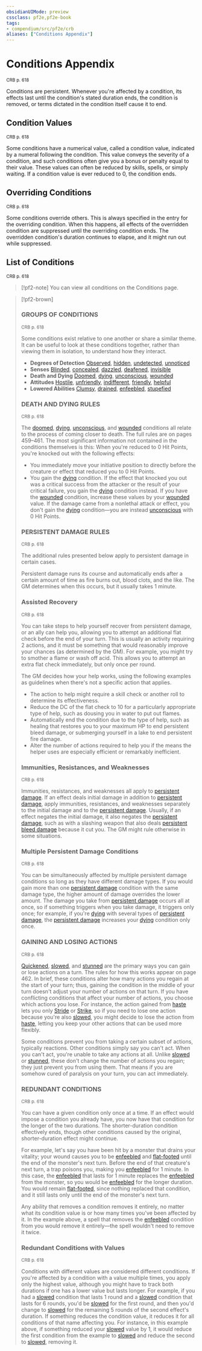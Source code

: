 ```yaml
---
obsidianUIMode: preview
cssclass: pf2e,pf2e-book
tags:
- compendium/src/pf2e/crb
aliases: ["Conditions Appendix"]
---
```

# Conditions Appendix
<sup>CRB p. 618</sup>

Conditions are persistent. Whenever you're affected by a condition, its effects last until the condition's stated duration ends, the condition is removed, or terms dictated in the condition itself cause it to end.

## Condition Values
<sup>CRB p. 618</sup>

Some conditions have a numerical value, called a condition value, indicated by a numeral following the condition. This value conveys the severity of a condition, and such conditions often give you a bonus or penalty equal to their value. These values can often be reduced by skills, spells, or simply waiting. If a condition value is ever reduced to 0, the condition ends.

## Overriding Conditions
<sup>CRB p. 618</sup>

Some conditions override others. This is always specified in the entry for the overriding condition. When this happens, all effects of the overridden condition are suppressed until the overriding condition ends. The overridden condition's duration continues to elapse, and it might run out while suppressed.

## List of Conditions
<sup>CRB p. 618</sup>

> [!pf2-note]
> You can view all conditions on the Conditions page.

> [!pf2-brown] 
> 
> ### GROUPS OF CONDITIONS
> <sup>CRB p. 618</sup>
> 
> Some conditions exist relative to one another or share a similar theme. It can be useful to look at these conditions together, rather than viewing them in isolation, to understand how they interact.
> 
> - **Degrees of Detection** [Observed](/rules/conditions.md#Observed), [hidden](/rules/conditions.md#Hidden), [undetected](/rules/conditions.md#Undetected), [unnoticed](/rules/conditions.md#Unnoticed)
> - **Senses** [Blinded](/rules/conditions.md#Blinded), [concealed](/rules/conditions.md#Concealed), [dazzled](/rules/conditions.md#Dazzled), [deafened](/rules/conditions.md#Deafened), [invisible](/rules/conditions.md#Invisible)
> - **Death and Dying** [Doomed](/rules/conditions.md#Doomed), [dying](/rules/conditions.md#Dying), [unconscious](/rules/conditions.md#Unconscious), [wounded](/rules/conditions.md#Wounded)
> - **Attitudes** [Hostile](/rules/conditions.md#Hostile), [unfriendly](/rules/conditions.md#Unfriendly), [indifferent](/rules/conditions.md#Indifferent), [friendly](/rules/conditions.md#Friendly), [helpful](/rules/conditions.md#Helpful)
> - **Lowered Abilities** [Clumsy](/rules/conditions.md#Clumsy), [drained](/rules/conditions.md#Drained), [enfeebled](/rules/conditions.md#Enfeebled), [stupefied](/rules/conditions.md#Stupefied)
> 
> ### DEATH AND DYING RULES
> <sup>CRB p. 618</sup>
> 
> The [doomed](/rules/conditions.md#Doomed), [dying](/rules/conditions.md#Dying), [unconscious](/rules/conditions.md#Unconscious), and [wounded](/rules/conditions.md#Wounded) conditions all relate to the process of coming closer to death. The full rules are on pages 459–461. The most significant information not contained in the conditions themselves is this: When you're reduced to 0 Hit Points, you're knocked out with the following effects:
> 
> - You immediately move your initiative position to directly before the creature or effect that reduced you to 0 Hit Points.
> - You gain the [dying](/rules/conditions.md#Dying) condition. If the effect that knocked you out was a critical success from the attacker or the result of your critical failure, you gain the [dying](/rules/conditions.md#Dying) condition instead. If you have the [wounded](/rules/conditions.md#Wounded) condition, increase these values by your [wounded](/rules/conditions.md#Wounded) value. If the damage came from a nonlethal attack or effect, you don't gain the [dying](/rules/conditions.md#Dying) condition—you are instead [unconscious](/rules/conditions.md#Unconscious) with 0 Hit Points.
> 
> ### PERSISTENT DAMAGE RULES
> <sup>CRB p. 618</sup>
> 
> The additional rules presented below apply to persistent damage in certain cases.
> 
> Persistent damage runs its course and automatically ends after a certain amount of time as fire burns out, blood clots, and the like. The GM determines when this occurs, but it usually takes 1 minute.
> 
> ### Assisted Recovery
> <sup>CRB p. 618</sup>
> 
> You can take steps to help yourself recover from persistent damage, or an ally can help you, allowing you to attempt an additional flat check before the end of your turn. This is usually an activity requiring 2 actions, and it must be something that would reasonably improve your chances (as determined by the GM). For example, you might try to smother a flame or wash off acid. This allows you to attempt an extra flat check immediately, but only once per round.
> 
> The GM decides how your help works, using the following examples as guidelines when there's not a specific action that applies.
> 
> - The action to help might require a skill check or another roll to determine its effectiveness.
> - Reduce the DC of the flat check to 10 for a particularly appropriate type of help, such as dousing you in water to put out flames.
> - Automatically end the condition due to the type of help, such as healing that restores you to your maximum HP to end persistent bleed damage, or submerging yourself in a lake to end persistent fire damage.
> - Alter the number of actions required to help you if the means the helper uses are especially efficient or remarkably inefficient.
> 
> ### Immunities, Resistances, and Weaknesses
> <sup>CRB p. 618</sup>
> 
> Immunities, resistances, and weaknesses all apply to [persistent damage](/rules/conditions.md#Persistent%20Damage). If an effect deals initial damage in addition to [persistent damage](/rules/conditions.md#Persistent%20Damage), apply immunities, resistances, and weaknesses separately to the initial damage and to the [persistent damage](/rules/conditions.md#Persistent%20Damage). Usually, if an effect negates the initial damage, it also negates the [persistent damage](/rules/conditions.md#Persistent%20Damage), such as with a slashing weapon that also deals [persistent bleed damage](/rules/conditions.md#Persistent%20Damage) because it cut you. The GM might rule otherwise in some situations.
> 
> ### Multiple Persistent Damage Conditions
> <sup>CRB p. 618</sup>
> 
> You can be simultaneously affected by multiple persistent damage conditions so long as they have different damage types. If you would gain more than one [persistent damage](/rules/conditions.md#Persistent%20Damage) condition with the same damage type, the higher amount of damage overrides the lower amount. The damage you take from [persistent damage](/rules/conditions.md#Persistent%20Damage) occurs all at once, so if something triggers when you take damage, it triggers only once; for example, if you're [dying](/rules/conditions.md#Dying) with several types of [persistent damage](/rules/conditions.md#Persistent%20Damage), the [persistent damage](/rules/conditions.md#Persistent%20Damage) increases your [dying](/rules/conditions.md#Dying) condition only once.
> 
> ### GAINING AND LOSING ACTIONS
> <sup>CRB p. 618</sup>
> 
> [Quickened](/rules/conditions.md#Quickened), [slowed](/rules/conditions.md#Slowed), and [stunned](/rules/conditions.md#Stunned) are the primary ways you can gain or lose actions on a turn. The rules for how this works appear on page 462. In brief, these conditions alter how many actions you regain at the start of your turn; thus, gaining the condition in the middle of your turn doesn't adjust your number of actions on that turn. If you have conflicting conditions that affect your number of actions, you choose which actions you lose. For instance, the action gained from [haste](/compendium/spells/haste.md) lets you only [Stride](/rules/actions/stride.md) or [Strike](/rules/actions/strike.md), so if you need to lose one action because you're also [slowed](/rules/conditions.md#Slowed), you might decide to lose the action from [haste](/compendium/spells/haste.md), letting you keep your other actions that can be used more flexibly.
> 
> Some conditions prevent you from taking a certain subset of actions, typically reactions. Other conditions simply say you can't act. When you can't act, you're unable to take any actions at all. Unlike [slowed](/rules/conditions.md#Slowed) or [stunned](/rules/conditions.md#Stunned), these don't change the number of actions you regain; they just prevent you from using them. That means if you are somehow cured of paralysis on your turn, you can act immediately.
> 
> ### REDUNDANT CONDITIONS
> <sup>CRB p. 618</sup>
> 
> You can have a given condition only once at a time. If an effect would impose a condition you already have, you now have that condition for the longer of the two durations. The shorter-duration condition effectively ends, though other conditions caused by the original, shorter-duration effect might continue.
> 
> For example, let's say you have been hit by a monster that drains your vitality; your wound causes you to be [enfeebled](/rules/conditions.md#Enfeebled) and [flat-footed](/rules/conditions.md#Flat-footed) until the end of the monster's next turn. Before the end of that creature's next turn, a trap poisons you, making you [enfeebled](/rules/conditions.md#Enfeebled) for 1 minute. In this case, the [enfeebled](/rules/conditions.md#Enfeebled) that lasts for 1 minute replaces the [enfeebled](/rules/conditions.md#Enfeebled) from the monster, so you would be [enfeebled](/rules/conditions.md#Enfeebled) for the longer duration. You would remain [flat-footed](/rules/conditions.md#Flat-footed), since nothing replaced that condition, and it still lasts only until the end of the monster's next turn.
> 
> Any ability that removes a condition removes it entirely, no matter what its condition value is or how many times you've been affected by it. In the example above, a spell that removes the [enfeebled](/rules/conditions.md#Enfeebled) condition from you would remove it entirely—the spell wouldn't need to remove it twice.
> 
> ### Redundant Conditions with Values
> <sup>CRB p. 618</sup>
> 
> Conditions with different values are considered different conditions. If you're affected by a condition with a value multiple times, you apply only the highest value, although you might have to track both durations if one has a lower value but lasts longer. For example, if you had a [slowed](/rules/conditions.md#Slowed) condition that lasts 1 round and a [slowed](/rules/conditions.md#Slowed) condition that lasts for 6 rounds, you'd be [slowed](/rules/conditions.md#Slowed) for the first round, and then you'd change to [slowed](/rules/conditions.md#Slowed) for the remaining 5 rounds of the second effect's duration. If something reduces the condition value, it reduces it for all conditions of that name affecting you. For instance, in this example above, if something reduced your [slowed](/rules/conditions.md#Slowed) value by 1, it would reduce the first condition from the example to [slowed](/rules/conditions.md#Slowed) and reduce the second to [slowed](/rules/conditions.md#Slowed), removing it.
